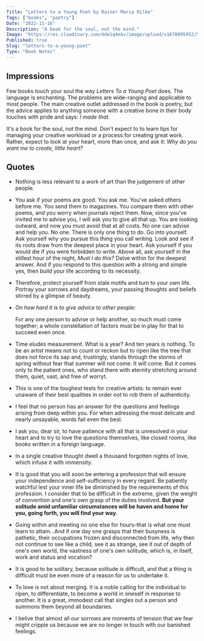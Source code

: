 ```yaml
---
Title: "Letters to a Young Poet by Rainer Maria Rilke"
Tags: ["books", "poetry"]
Date: "2022-11-16"
Description: "A book for the soul, not the mind."
Image: "https://res.cloudinary.com/dde1q4ekv/image/upload/v1670095952/51sXWlNmAZL_zvflfb.jpg"
Published: true
Slug: "letters-to-a-young-poet"
Type: "Book Notes"
---
```

## Impressions
Few books touch your soul the way *Letters To a Young Poet* does. The language is enchanting. The problems are wide-ranging and applicable to most people. The main creative outlet addressed in the book is poetry, but the advice applies to anything someone with a creative bone in their body touches with pride and says: *I made that.*

It's a book for the soul, not the mind. Don't expect to to learn tips for managing your creative workload or a process for creating great work. Rather, expect to look at your heart, more than once, and ask it: *Why do you want me to create, little heart?*

## Quotes

- Nothing is less relevant to a work of art than the judgement of other people.

- You ask if your poems are good. You ask me. You've asked others before me. You send them to magazines. You compare them with other poems, and you worry when journals reject them. Now, since you've invited me to advise you, I will ask you to give all that up. You are looking outward, and now you must avoid that at all costs. No one can advise and help you. No one. There is only one thing to do. Go into yourself. Ask yourself why you pursue this thing you call writing. Look and see if its roots draw from the deepest place in your heart. Ask yourself if you would die if you were forbidden to write. Above all, ask yourself in the stillest hour of the night, *Must I do this?* Delve within for the deepest answer. And if you respond to this question with a strong and simple yes, then build your life according to its necessity.

- Therefore, protect yourself from stale motifs and turn to your *own* life. Portray your sorrows and daydreams, your passing thoughts and beliefs stirred by a glimpse of beauty.

- *On how hard it is to give advice to other people:*

	For any one person to advise or help another, so much must come together; a whole constellation of factors must be in play for that to succeed even once.

- Time eludes measurement. What is a year? And ten years is nothing. To be an artist means not to count or reckon but to ripen like the tree that does not force its sap and, trustingly, stands through the storms of spring without fear that summer will not come. It will come. But it comes only to the patient ones, who stand there with eternity stretching around them, quiet, vast, and free of worryt.

- This is one of the toughest tests for creative artists: to remain ever unaware of their best qualities in order not to rob them of authenticity.

- I feel that no person has an answer for the questions and feelings arising from deep within you. For when adressing the most delicate and nearly unsayable, words fail even the best.

- I ask you, dear sir, to have patience with all that is unresolved in your heart and to try to love the questions themselves, like closed rooms, like books written in a foreign language.

- In a single creative thought dwell a thousand forgotten nights of love, which infuse it with immensity.

- It is good that you will soon be entering a profession that will ensure your independence and self-sufficiency in every regard. Be patiently watchful lest your inner life be diminished by the requirements of this profession. I consider that to be difficult in the extreme, given the weight of convention and one's own grasp of the duties involved. **But your solitude amid unfamiliar circumstances will be haven and home for you, going forth, you will find your way.**

- Going within and meeting no one else for hours–that is what one must learn to attain...And if one day one grasps that their busyness is pathetic, their occupations frozen and disconnected from life, why then not continue to see like a child, see it as strange, see it out of depth of one's own world, the vastness of one's own solitude, which is, in itself, work and status and vocation?

- It is good to be solitary, because solitude is difficult, and that a thing is difficult must be even more of a reason for us to undertake it.

- To love is not about merging. It is a noble calling for the individual to ripen, to differentiate, to become a world in oneself in response to another. It is a great, immodest call that singles out a person and summons them beyond all boundaries.

- I belive that almost all our sorrows are moments of tension that we fear might cripple us because we are no longer in touch with our banished feelings.
